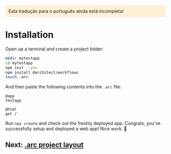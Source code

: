 <div style=background:papayawhip;padding:10px;border-radius:7px;>Esta tradução para o português ainda está incompleta!</div>

# Installation

Open up a terminal and create a project folder:

```bash
mkdir mytestapp
cd mytestapp
npm init --yes
npm install @architect/workflows
touch .arc
```

And then paste the following contents into the `.arc` file:

```arc
@app
testapp

@html
get /
```

Run `npx create` and check out the freshly deployed app. Congrats, you've successfully setup and deployed a web app! Nice work. 💖

## Next: [.arc project layout](/quickstart/arc-project-layout)
